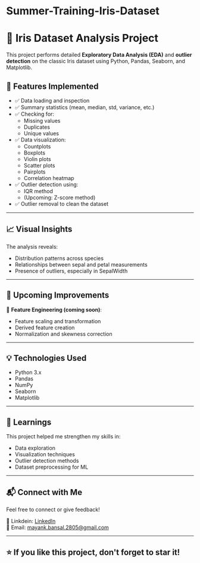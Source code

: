 # Summer-Training-Iris-Dataset

# 🌸 Iris Dataset Analysis Project

This project performs detailed **Exploratory Data Analysis (EDA)** and **outlier detection** on the classic Iris dataset using Python, Pandas, Seaborn, and Matplotlib.

## 📌 Features Implemented

- ✅ Data loading and inspection
- ✅ Summary statistics (mean, median, std, variance, etc.)
- ✅ Checking for:
  - Missing values
  - Duplicates
  - Unique values
- ✅ Data visualization:
  - Countplots
  - Boxplots
  - Violin plots
  - Scatter plots
  - Pairplots
  - Correlation heatmap
- ✅ Outlier detection using:
  - IQR method
  - (Upcoming: Z-score method)
- ✅ Outlier removal to clean the dataset

---

## 📈 Visual Insights

The analysis reveals:
- Distribution patterns across species
- Relationships between sepal and petal measurements
- Presence of outliers, especially in SepalWidth

---

## 🚀 Upcoming Improvements

🔧 **Feature Engineering (coming soon)**:
- Feature scaling and transformation
- Derived feature creation
- Normalization and skewness correction

---

## 💡 Technologies Used

- Python 3.x
- Pandas
- NumPy
- Seaborn
- Matplotlib

---

## 🧠 Learnings

This project helped me strengthen my skills in:
- Data exploration
- Visualization techniques
- Outlier detection methods
- Dataset preprocessing for ML

---

## 📬 Connect with Me

Feel free to connect or give feedback!

🔗 Linkdein: [LinkedIn](https://www.linkedin.com/in/mayankofficialit/)  
📧 Email: mayank.bansal.2805@gmail.com

---

## ⭐️ If you like this project, don't forget to star it!

